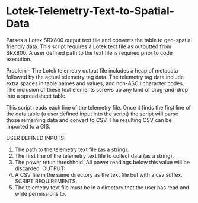 # Lotek-Telemetry-Text-to-Spatial-Data
Parses a Lotex  SRX800 output text file and converts the table to geo-spatial friendly data.  This script requires a Lotek text file as outputted from SRX800.  A user defined path to the text file is required prior to code execution.

Problem - The Lotek telemetry output file includes a heap of metadata followed by the actual telemetry tag data.  The telemetry tag data include extra spaces in table names and values, and non-ASCII character codes.  The inclusion of these text elements screws up any kind of drag-and-drop into a spreadsheet table.

This script reads each line of the telemetry file.  Once it finds the first line of the data table (a user defined input into the script) the script will parse those remaining data and convert to CSV.  The resulting CSV can be imported to a GIS.

USER DEFINED INPUTS:
1. The path to the telemetry text file (as a string).
2. The first line of the telemetry text file to collect data (as a string).
3. The power retun threshhold.  All power readings below this value will be discarded.
OUTPUT:
1. A CSV file in the same directory as the text file but with a csv suffex.
SCRIPT REQUIREMENTS:
1. The telemetry text file must be in a directory that the user has read and write permissions to.
